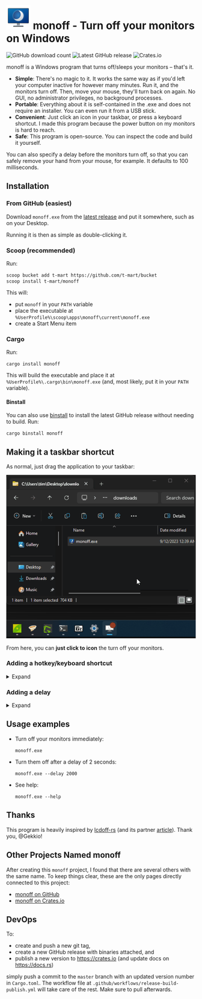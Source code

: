 # <img src="./docs/monoff.png" width="64px" alt="monoff logo of a computer screen displaying crescent moon"> monoff - Turn off your monitors on Windows

![GitHub download count](https://img.shields.io/github/downloads/t-mart/monoff/total)
![Latest GitHub release](https://img.shields.io/github/v/release/t-mart/monoff)
![Crates.io](https://img.shields.io/crates/v/monoff)

monoff is a Windows program that turns off/sleeps your monitors – that's it.

- **Simple**: There's no magic to it. It works the same way as if you'd left
  your computer inactive for however many minutes. Run it, and the monitors turn
  off. Then, move your mouse, they'll turn back on again. No GUI, no
  administrator privileges, no background processes.
- **Portable**: Everything about it is self-contained in the .exe and does not
  require an installer. You can even run it from a USB stick.
- **Convenient**: Just click an icon in your taskbar, or press a keyboard
  shortcut. I made this program because the power button on my monitors is hard
  to reach.
- **Safe**: This program is open-source. You can inspect the code and build it
  yourself.

You can also specify a delay before the monitors turn off, so that you can
safely remove your hand from your mouse, for example. It defaults to 100
milliseconds.

## Installation

### From GitHub (easiest)

Download `monoff.exe` from the
[latest release](https://github.com/t-mart/monoff/releases/latest) and put it
somewhere, such as on your Desktop.

Running it is then as simple as double-clicking it.

### Scoop (recommended)

Run:

```shell
scoop bucket add t-mart https://github.com/t-mart/bucket
scoop install t-mart/monoff
```

This will:

- put `monoff` in your `PATH` variable
- place the executable at `%UserProfile%\scoop\apps\monoff\current\monoff.exe`
- create a Start Menu item

### Cargo

Run:

```shell
cargo install monoff
```

This will build the executable and place it at
`%UserProfile%\.cargo\bin\monoff.exe` (and, most likely, put it in your `PATH`
variable).

#### Binstall

You can also use [binstall](https://github.com/cargo-bins/cargo-binstall) to
install the latest GitHub release without needing to build. Run:

```shell
cargo binstall monoff
```

## Making it a taskbar shortcut

As normal, just drag the application to your taskbar:

![add to taskbar](https://raw.githubusercontent.com/t-mart/monoff/master/docs/add-to-taskbar.gif)

From here, you can **just click to icon** the turn off your monitors.

### Adding a hotkey/keyboard shortcut

<details>
  <summary>Expand</summary>

To run the application when you press a hotkey/keyboard shortcut, edit the
`Shortcut Key` value in its properties:

![edit shortcut arguments](https://raw.githubusercontent.com/t-mart/monoff/master/docs/hotkey.gif)

Note that Windows will automatically prefix your choice with `Ctrl + Alt`. You
only can only provide the last key.

</details>

### Adding a delay

<details>
  <summary>Expand</summary>

The default delay (50ms) is fine in most cases. But, if you want to change the
delay to this shortcut, edit the `Target` value in its properties to add the
delay option:

![edit shortcut arguments](https://raw.githubusercontent.com/t-mart/monoff/master/docs/shortcut-arguments.gif)

</details>

## Usage examples

- Turn off your monitors immediately:

  ```shell
  monoff.exe
  ```

- Turn them off after a delay of 2 seconds:

  ```shell
  monoff.exe --delay 2000
  ```

- See help:

  ```shell
  monoff.exe --help
  ```

## Thanks

This program is heavily inspired by
[lcdoff-rs](https://github.com/Gekkio/lcdoff-rs) (and its partner
[article](https://gekkio.fi/blog/2014/calling-win32-api-with-rust-ffi/)). Thank
you, @Gekkio!

## Other Projects Named monoff

After creating this `monoff` project, I found that there are several others with
the same name. To keep things clear, these are the only pages directly connected
to this project:

- [monoff on GitHub](https://github.com/t-mart/monoff)
- [monoff on Crates.io](https://crates.io/crates/monoff)

## DevOps

To:

- create and push a new git tag,
- create a new GitHub release with binaries attached, and
- publish a new version to <https://crates.io> (and update docs on
  <https://docs.rs>)

simply push a commit to the `master` branch with an updated version number in
`Cargo.toml`. The workflow file at `.github/workflows/release-build-publish.yml`
will take care of the rest. Make sure to pull afterwards.
